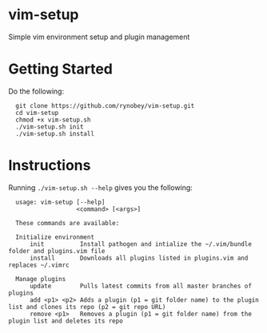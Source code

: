 # vim-setup
Simple vim environment setup and plugin management

# Getting Started
Do the following:
```
  git clone https://github.com/rynobey/vim-setup.git
  cd vim-setup
  chmod +x vim-setup.sh
  ./vim-setup.sh init
  ./vim-setup.sh install
```
# Instructions
Running ```./vim-setup.sh --help``` gives you the following:
```
  usage: vim-setup [--help]
                   <command> [<args>]

  These commands are available:
  
  Initialize environment
	  init          Install pathogen and intialize the ~/.vim/bundle folder and plugins.vim file
	  install       Downloads all plugins listed in plugins.vim and replaces ~/.vimrc

  Manage plugins
	  update        Pulls latest commits from all master branches of plugins
	  add <p1> <p2>	Adds a plugin (p1 = git folder name) to the plugin list and clones its repo (p2 = git repo URL)
	  remove <p1>   Removes a plugin (p1 = git folder name) from the plugin list and deletes its repo
```
